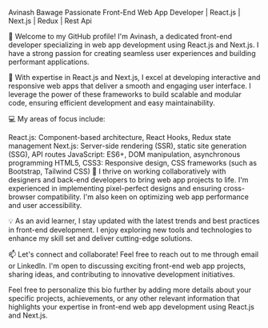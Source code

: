 Avinash Bawage
Passionate Front-End Web App Developer | React.js | Next.js | Redux | Rest Api

👋 Welcome to my GitHub profile! I'm Avinash, a dedicated front-end developer specializing in web app development using React.js and Next.js. I have a strong passion for creating seamless user experiences and building performant applications.

🚀 With expertise in React.js and Next.js, I excel at developing interactive and responsive web apps that deliver a smooth and engaging user interface. I leverage the power of these frameworks to build scalable and modular code, ensuring efficient development and easy maintainability.

💻 My areas of focus include:

React.js: Component-based architecture, React Hooks, Redux state management
Next.js: Server-side rendering (SSR), static site generation (SSG), API routes
JavaScript: ES6+, DOM manipulation, asynchronous programming
HTML5, CSS3: Responsive design, CSS frameworks (such as Bootstrap, Tailwind CSS)
🌟 I thrive on working collaboratively with designers and back-end developers to bring web app projects to life. I'm experienced in implementing pixel-perfect designs and ensuring cross-browser compatibility. I'm also keen on optimizing web app performance and user accessibility.

💡 As an avid learner, I stay updated with the latest trends and best practices in front-end development. I enjoy exploring new tools and technologies to enhance my skill set and deliver cutting-edge solutions.

📫 Let's connect and collaborate! Feel free to reach out to me through email or LinkedIn. I'm open to discussing exciting front-end web app projects, sharing ideas, and contributing to innovative development initiatives.

Feel free to personalize this bio further by adding more details about your specific projects, achievements, or any other relevant information that highlights your expertise in front-end web app development using React.js and Next.js.
